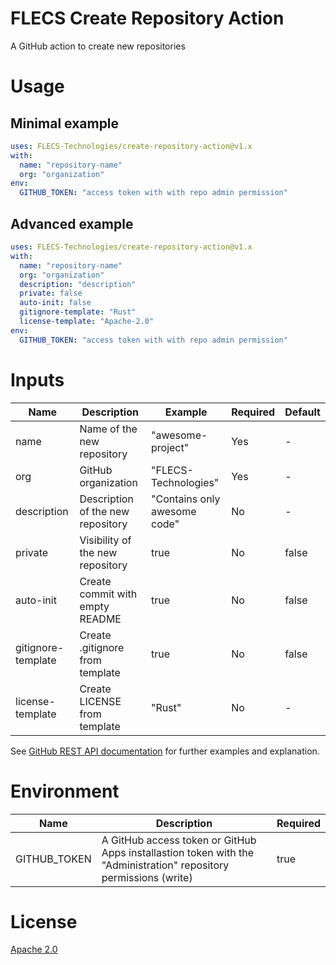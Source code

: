 # FLECS Create Repository Action
A GitHub action to create new repositories

# Usage
## Minimal example
```yml
uses: FLECS-Technologies/create-repository-action@v1.x
with:
  name: "repository-name"
  org: "organization"
env:
  GITHUB_TOKEN: "access token with with repo admin permission"
```
## Advanced example
```yml
uses: FLECS-Technologies/create-repository-action@v1.x
with:
  name: "repository-name"
  org: "organization"
  description: "description"
  private: false
  auto-init: false
  gitignore-template: "Rust"
  license-template: "Apache-2.0"
env:
  GITHUB_TOKEN: "access token with with repo admin permission"
```

# Inputs
| Name               | Description                       | Example                      | Required | Default |
| ------------------ | --------------------------------- | ---------------------------- | -------- | ------- |
| name               | Name of the new repository        | "awesome-project"            | Yes      | -       |
| org                | GitHub organization               | "FLECS-Technologies"         | Yes      | -       |
| description        | Description of the new repository | "Contains only awesome code" | No       | -       |
| private            | Visibility of the new repository  | true                         | No       | false   |
| auto-init          | Create commit with empty README   | true                         | No       | false   |
| gitignore-template | Create .gitignore from template   | true                         | No       | false   |
| license-template   | Create LICENSE from template      | "Rust"                       | No       | -       |

See [GitHub REST API documentation](https://docs.github.com/en/rest/repos/repos?apiVersion=2022-11-28#create-an-organization-repository) for further examples and explanation.

# Environment
| Name         | Description                                                                                                       | Required |
| ------------ | ----------------------------------------------------------------------------------------------------------------- | ---------|
| GITHUB_TOKEN | A GitHub access token or GitHub Apps installastion token with the "Administration" repository permissions (write) | true     |

# License
[Apache 2.0](https://github.com/FLECS-Technologies/create-repository-action/blob/v1.x/LICENSE)
